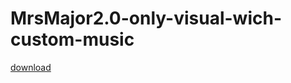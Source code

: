 # MrsMajor2.0-only-visual-wich-custom-music

[download](https://drive.google.com/file/d/1VzEsEqhZ_7C489_BJzgdd88NmZeZoUNe/view?export=download)
